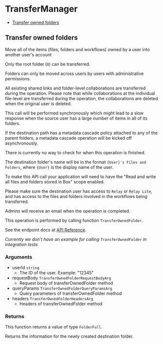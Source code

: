 # TransferManager


- [Transfer owned folders](#transfer-owned-folders)

## Transfer owned folders

Move all of the items (files, folders and workflows) owned by a user into
another user's account

Only the root folder (`0`) can be transferred.

Folders can only be moved across users by users with administrative
permissions.

All existing shared links and folder-level collaborations are transferred
during the operation. Please note that while collaborations at the individual
file-level are transferred during the operation, the collaborations are
deleted when the original user is deleted.

This call will be performed synchronously which might lead to a slow response
when the source user has a large number of items in all of its folders.

If the destination path has a metadata cascade policy attached to any of
the parent folders, a metadata cascade operation will be kicked off
asynchronously.

There is currently no way to check for when this operation is finished.

The destination folder's name will be in the format `{User}'s Files and
Folders`, where `{User}` is the display name of the user.

To make this API call your application will need to have the "Read and write
all files and folders stored in Box" scope enabled.

Please make sure the destination user has access to `Relay` or `Relay Lite`,
and has access to the files and folders involved in the workflows being
transferred.

Admins will receive an email when the operation is completed.

This operation is performed by calling function `TransferOwnedFolder`.

See the endpoint docs at
[API Reference](https://developer.box.com/reference/put-users-id-folders-0/).

*Currently we don't have an example for calling `TransferOwnedFolder` in integration tests*

### Arguments

- userId `string`
  - The ID of the user. Example: "12345"
- requestBody `TransferOwnedFolderRequestBodyArg`
  - Request body of transferOwnedFolder method
- queryParams `TransferOwnedFolderQueryParamsArg`
  - Query parameters of transferOwnedFolder method
- headers `TransferOwnedFolderHeadersArg`
  - Headers of transferOwnedFolder method


### Returns

This function returns a value of type `FolderFull`.

Returns the information for the newly created
destination folder.


